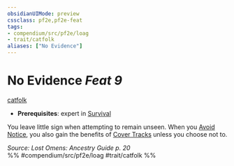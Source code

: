 ```yaml
---
obsidianUIMode: preview
cssclass: pf2e,pf2e-feat
tags:
- compendium/src/pf2e/loag
- trait/catfolk
aliases: ["No Evidence"]
---
```

# No Evidence  *Feat 9*  
[catfolk](catfolk-b1.md "Catfolk Ancestry & Heritage Trait")  

- **Prerequisites**: expert in [Survival](skills.md#Survival)

You leave little sign when attempting to remain unseen. When you [Avoid Notice](avoid-notice.md), you also gain the benefits of [Cover Tracks](cover-tracks.md) unless you choose not to.

*Source: Lost Omens: Ancestry Guide p. 20*  
%% #compendium/src/pf2e/loag #trait/catfolk %%